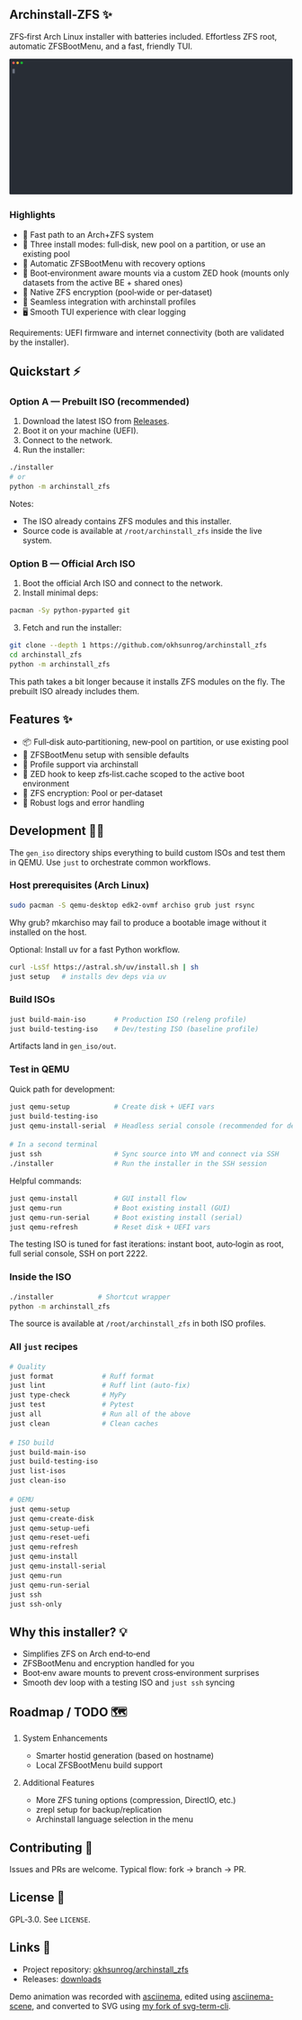 ## Archinstall‑ZFS ✨

ZFS‑first Arch Linux installer with batteries included. Effortless ZFS root, automatic ZFSBootMenu, and a fast, friendly TUI.

[![Demo](assets/archinstall-demo.svg)](https://asciinema.org/a/Lt0B9qvvu9bLPpkAV96SC5prq)

### Highlights

- 🚀 Fast path to an Arch+ZFS system
- 🧰 Three install modes: full‑disk, new pool on a partition, or use an existing pool
- 🧯 Automatic ZFSBootMenu with recovery options
- 🧪 Boot‑environment aware mounts via a custom ZED hook (mounts only datasets from the active BE + shared ones)
- 🔐 Native ZFS encryption (pool‑wide or per‑dataset)
- 🧩 Seamless integration with archinstall profiles
- 🖥️ Smooth TUI experience with clear logging

Requirements: UEFI firmware and internet connectivity (both are validated by the installer).

## Quickstart ⚡

### Option A — Prebuilt ISO (recommended)

1) Download the latest ISO from [Releases](https://github.com/okhsunrog/archinstall_zfs/releases).
2) Boot it on your machine (UEFI).
3) Connect to the network.
4) Run the installer:

```bash
./installer
# or
python -m archinstall_zfs
```

Notes:
- The ISO already contains ZFS modules and this installer.
- Source code is available at `/root/archinstall_zfs` inside the live system.

### Option B — Official Arch ISO

1) Boot the official Arch ISO and connect to the network.
2) Install minimal deps:

```bash
pacman -Sy python-pyparted git
```

3) Fetch and run the installer:

```bash
git clone --depth 1 https://github.com/okhsunrog/archinstall_zfs
cd archinstall_zfs
python -m archinstall_zfs
```

This path takes a bit longer because it installs ZFS modules on the fly. The prebuilt ISO already includes them.

## Features ✨

- 📦 Full‑disk auto‑partitioning, new‑pool on partition, or use existing pool
- 🧭 ZFSBootMenu setup with sensible defaults
- 🧩 Profile support via archinstall
- 🧱 ZED hook to keep zfs‑list.cache scoped to the active boot environment
- 🔐 ZFS encryption: Pool or per‑dataset
- 🧾 Robust logs and error handling

## Development 🧑‍💻

The `gen_iso` directory ships everything to build custom ISOs and test them in QEMU. Use `just` to orchestrate common workflows.

### Host prerequisites (Arch Linux)

```bash
sudo pacman -S qemu-desktop edk2-ovmf archiso grub just rsync
```

Why grub? mkarchiso may fail to produce a bootable image without it installed on the host.

Optional: Install uv for a fast Python workflow.

```bash
curl -LsSf https://astral.sh/uv/install.sh | sh
just setup   # installs dev deps via uv
```

### Build ISOs

```bash
just build-main-iso       # Production ISO (releng profile)
just build-testing-iso    # Dev/testing ISO (baseline profile)
```

Artifacts land in `gen_iso/out`.

### Test in QEMU

Quick path for development:

```bash
just qemu-setup           # Create disk + UEFI vars
just build-testing-iso
just qemu-install-serial  # Headless serial console (recommended for dev)

# In a second terminal
just ssh                  # Sync source into VM and connect via SSH
./installer               # Run the installer in the SSH session
```

Helpful commands:

```bash
just qemu-install         # GUI install flow
just qemu-run             # Boot existing install (GUI)
just qemu-run-serial      # Boot existing install (serial)
just qemu-refresh         # Reset disk + UEFI vars
```

The testing ISO is tuned for fast iterations: instant boot, auto‑login as root, full serial console, SSH on port 2222.

### Inside the ISO

```bash
./installer           # Shortcut wrapper
python -m archinstall_zfs
```

The source is available at `/root/archinstall_zfs` in both ISO profiles.

### All `just` recipes

```bash
# Quality
just format            # Ruff format
just lint              # Ruff lint (auto-fix)
just type-check        # MyPy
just test              # Pytest
just all               # Run all of the above
just clean             # Clean caches

# ISO build
just build-main-iso
just build-testing-iso
just list-isos
just clean-iso

# QEMU
just qemu-setup
just qemu-create-disk
just qemu-setup-uefi
just qemu-reset-uefi
just qemu-refresh
just qemu-install
just qemu-install-serial
just qemu-run
just qemu-run-serial
just ssh
just ssh-only
```

## Why this installer? 💡

- Simplifies ZFS on Arch end‑to‑end
- ZFSBootMenu and encryption handled for you
- Boot‑env aware mounts to prevent cross‑environment surprises
- Smooth dev loop with a testing ISO and `just ssh` syncing

## Roadmap / TODO 🗺️

1. System Enhancements
   - Smarter hostid generation (based on hostname)
   - Local ZFSBootMenu build support

2. Additional Features
   - More ZFS tuning options (compression, DirectIO, etc.)
   - zrepl setup for backup/replication
   - Archinstall language selection in the menu

## Contributing 🤝

Issues and PRs are welcome. Typical flow: fork → branch → PR.

## License 📄

GPL‑3.0. See `LICENSE`.

## Links 🔗

- Project repository: [okhsunrog/archinstall_zfs](https://github.com/okhsunrog/archinstall_zfs)
- Releases: [downloads](https://github.com/okhsunrog/archinstall_zfs/releases)

Demo animation was recorded with [asciinema](https://asciinema.org/), edited using [asciinema-scene](https://github.com/jdum/asciinema-scene), and converted to SVG using [my fork of svg-term-cli](https://github.com/okhsunrog/svg-term-cli).

